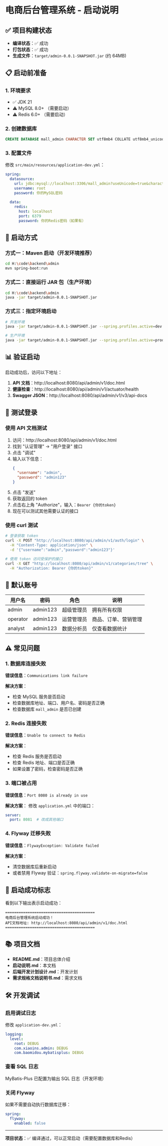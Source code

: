 # 电商后台管理系统 - 启动说明

## ✅ 项目构建状态

- **编译状态**：✅ 成功
- **打包状态**：✅ 成功
- **生成文件**：`target/admin-0.0.1-SNAPSHOT.jar` (约 64MB)

## 📋 启动前准备

### 1. 环境要求

- ✅ JDK 21
- ⚠️ MySQL 8.0+ （需要启动）
- ⚠️ Redis 6.0+ （需要启动）

### 2. 创建数据库

```sql
CREATE DATABASE mall_admin CHARACTER SET utf8mb4 COLLATE utf8mb4_unicode_ci;
```

### 3. 配置文件

修改 `src/main/resources/application-dev.yml`：

```yaml
spring:
  datasource:
    url: jdbc:mysql://localhost:3306/mall_admin?useUnicode=true&characterEncoding=utf8&serverTimezone=Asia/Shanghai&useSSL=false
    username: root
    password: 你的MySQL密码
    
  data:
    redis:
      host: localhost
      port: 6379
      password: 你的Redis密码（如果有）
```

## 🚀 启动方式

### 方式一：Maven 启动（开发环境推荐）

```bash
cd H:\code\backend\admin
mvn spring-boot:run
```

### 方式二：直接运行 JAR 包（生产环境）

```bash
cd H:\code\backend\admin
java -jar target/admin-0.0.1-SNAPSHOT.jar
```

### 方式三：指定环境启动

```bash
# 开发环境
java -jar target/admin-0.0.1-SNAPSHOT.jar --spring.profiles.active=dev

# 生产环境
java -jar target/admin-0.0.1-SNAPSHOT.jar --spring.profiles.active=prod
```

## 📊 验证启动

启动成功后，访问以下地址：

1. **API 文档**：http://localhost:8080/api/admin/v1/doc.html
2. **健康检查**：http://localhost:8080/api/admin/v1/actuator/health
3. **Swagger JSON**：http://localhost:8080/api/admin/v1/v3/api-docs

## 🔐 测试登录

### 使用 API 文档测试

1. 访问：http://localhost:8080/api/admin/v1/doc.html
2. 找到 "认证管理" -> "用户登录" 接口
3. 点击 "调试"
4. 输入以下信息：
   ```json
   {
     "username": "admin",
     "password": "admin123"
   }
   ```
5. 点击 "发送"
6. 获取返回的 token
7. 点击右上角 "Authorize"，输入：`Bearer {你的token}`
8. 现在可以测试其他需要认证的接口

### 使用 curl 测试

```bash
# 登录获取 token
curl -X POST "http://localhost:8080/api/admin/v1/auth/login" \
  -H "Content-Type: application/json" \
  -d '{"username":"admin","password":"admin123"}'

# 使用 token 访问受保护的接口
curl -X GET "http://localhost:8080/api/admin/v1/categories/tree" \
  -H "Authorization: Bearer {你的token}"
```

## 📝 默认账号

| 用户名 | 密码 | 角色 | 说明 |
|--------|------|------|------|
| admin | admin123 | 超级管理员 | 拥有所有权限 |
| operator | admin123 | 运营管理员 | 商品、订单、营销管理 |
| analyst | admin123 | 数据分析员 | 仅查看数据统计 |

## ⚠️ 常见问题

### 1. 数据库连接失败

**错误信息**：`Communications link failure`

**解决方案**：
- 检查 MySQL 服务是否启动
- 检查数据库地址、端口、用户名、密码是否正确
- 检查数据库 `mall_admin` 是否已创建

### 2. Redis 连接失败

**错误信息**：`Unable to connect to Redis`

**解决方案**：
- 检查 Redis 服务是否启动
- 检查 Redis 地址、端口是否正确
- 如果设置了密码，检查密码是否正确

### 3. 端口被占用

**错误信息**：`Port 8080 is already in use`

**解决方案**：
修改 `application.yml` 中的端口：
```yaml
server:
  port: 8081  # 改成其他端口
```

### 4. Flyway 迁移失败

**错误信息**：`FlywayException: Validate failed`

**解决方案**：
- 清空数据库后重新启动
- 或者禁用 Flyway 验证：`spring.flyway.validate-on-migrate=false`

## 🎯 启动成功标志

看到以下输出表示启动成功：

```
========================================
电商后台管理系统启动成功！
API文档地址: http://localhost:8080/api/admin/v1/doc.html
========================================
```

## 📚 项目文档

- **README.md**：项目总体介绍
- **启动说明.md**：本文档
- **后端开发计划设计.md**：开发计划
- **需求规格文档说明书.md**：需求文档

## 🛠️ 开发调试

### 启用调试日志

修改 `application-dev.yml`：

```yaml
logging:
  level:
    root: DEBUG
    com.xiaoins.admin: DEBUG
    com.baomidou.mybatisplus: DEBUG
```

### 查看 SQL 日志

MyBatis-Plus 已配置为输出 SQL 日志（开发环境）

### 关闭 Flyway

如果不需要自动执行数据库迁移：

```yaml
spring:
  flyway:
    enabled: false
```

---

**项目状态**：✅ 编译通过，可以正常启动（需要配置数据库和Redis）

